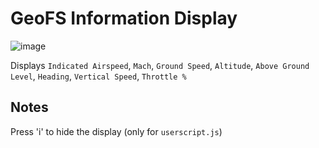 # GeoFS Information Display
![image](assets/v2.2.png)

Displays `Indicated Airspeed`, `Mach`, `Ground Speed`, `Altitude`, `Above Ground Level`, `Heading`, `Vertical Speed`, `Throttle %`

## Notes
Press 'i' to hide the display (only for `userscript.js`)
